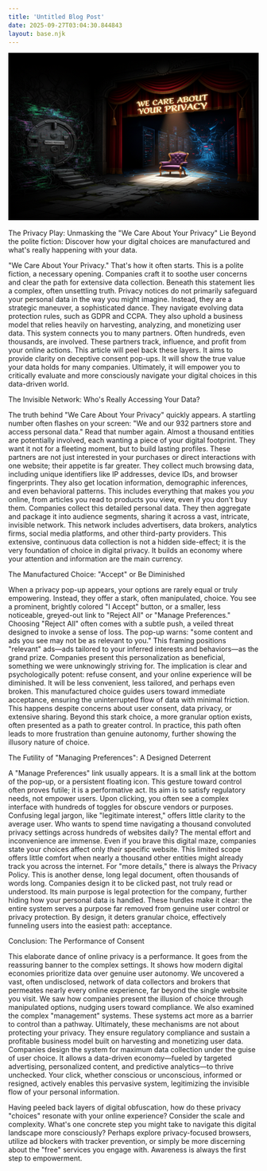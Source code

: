 ```yaml
---
title: 'Untitled Blog Post'
date: 2025-09-27T03:04:30.844843
layout: base.njk
---
```


![](/images/untitled-blog-post_img.png)

The Privacy Play: Unmasking the "We Care About Your Privacy" Lie
Beyond the polite fiction: Discover how your digital choices are manufactured and what's really happening with your data.

"We Care About Your Privacy." That's how it often starts. This is a polite fiction, a necessary opening. Companies craft it to soothe user concerns and clear the path for extensive data collection. Beneath this statement lies a complex, often unsettling truth. Privacy notices do not primarily safeguard your personal data in the way you might imagine. Instead, they are a strategic maneuver, a sophisticated dance. They navigate evolving data protection rules, such as GDPR and CCPA. They also uphold a business model that relies heavily on harvesting, analyzing, and monetizing user data. This system connects you to many partners. Often hundreds, even thousands, are involved. These partners track, influence, and profit from your online actions. This article will peel back these layers. It aims to provide clarity on deceptive consent pop-ups. It will show the true value your data holds for many companies. Ultimately, it will empower you to critically evaluate and more consciously navigate your digital choices in this data-driven world.

The Invisible Network: Who's Really Accessing Your Data?

The truth behind "We Care About Your Privacy" quickly appears. A startling number often flashes on your screen: "We and our 932 partners store and access personal data." Read that number again. Almost a thousand entities are potentially involved, each wanting a piece of your digital footprint. They want it not for a fleeting moment, but to build lasting profiles. These partners are not just interested in your purchases or direct interactions with one website; their appetite is far greater. They collect much browsing data, including unique identifiers like IP addresses, device IDs, and browser fingerprints. They also get location information, demographic inferences, and even behavioral patterns. This includes everything that makes you *you* online, from articles you read to products you view, even if you don't buy them. Companies collect this detailed personal data. They then aggregate and package it into audience segments, sharing it across a vast, intricate, invisible network. This network includes advertisers, data brokers, analytics firms, social media platforms, and other third-party providers. This extensive, continuous data collection is not a hidden side-effect; it is the very foundation of choice in digital privacy. It builds an economy where your attention and information are the main currency.

The Manufactured Choice: "Accept" or Be Diminished

When a privacy pop-up appears, your options are rarely equal or truly empowering. Instead, they offer a stark, often manipulated, choice. You see a prominent, brightly colored "I Accept" button, or a smaller, less noticeable, greyed-out link to "Reject All" or "Manage Preferences." Choosing "Reject All" often comes with a subtle push, a veiled threat designed to invoke a sense of loss. The pop-up warns: "some content and ads you see may not be as relevant to you." This framing positions "relevant" ads—ads tailored to your inferred interests and behaviors—as the grand prize. Companies present this personalization as beneficial, something we were unknowingly striving for. The implication is clear and psychologically potent: refuse consent, and your online experience will be diminished. It will be less convenient, less tailored, and perhaps even broken. This manufactured choice guides users toward immediate acceptance, ensuring the uninterrupted flow of data with minimal friction. This happens despite concerns about user consent, data privacy, or extensive sharing. Beyond this stark choice, a more granular option exists, often presented as a path to greater control. In practice, this path often leads to more frustration than genuine autonomy, further showing the illusory nature of choice.

The Futility of "Managing Preferences": A Designed Deterrent

A "Manage Preferences" link usually appears. It is a small link at the bottom of the pop-up, or a persistent floating icon. This gesture toward control often proves futile; it is a performative act. Its aim is to satisfy regulatory needs, not empower users. Upon clicking, you often see a complex interface with hundreds of toggles for obscure vendors or purposes. Confusing legal jargon, like "legitimate interest," offers little clarity to the average user. Who wants to spend time navigating a thousand convoluted privacy settings across hundreds of websites daily? The mental effort and inconvenience are immense. Even if you brave this digital maze, companies state your choices affect only *their* specific website. This limited scope offers little comfort when nearly a thousand other entities might already track you across the internet. For "more details," there is always the Privacy Policy. This is another dense, long legal document, often thousands of words long. Companies design it to be clicked past, not truly read or understood. Its main purpose is legal protection for the company, further hiding how your personal data is handled. These hurdles make it clear: the entire system serves a purpose far removed from genuine user control or privacy protection. By design, it deters granular choice, effectively funneling users into the easiest path: acceptance.

Conclusion: The Performance of Consent

This elaborate dance of online privacy is a performance. It goes from the reassuring banner to the complex settings. It shows how modern digital economies prioritize data over genuine user autonomy. We uncovered a vast, often undisclosed, network of data collectors and brokers that permeates nearly every online experience, far beyond the single website you visit. We saw how companies present the illusion of choice through manipulated options, nudging users toward compliance. We also examined the complex "management" systems. These systems act more as a barrier to control than a pathway. Ultimately, these mechanisms are not about protecting your privacy. They ensure regulatory compliance and sustain a profitable business model built on harvesting and monetizing user data. Companies design the system for maximum data collection under the guise of user choice. It allows a data-driven economy—fueled by targeted advertising, personalized content, and predictive analytics—to thrive unchecked. Your click, whether conscious or unconscious, informed or resigned, actively enables this pervasive system, legitimizing the invisible flow of your personal information.

Having peeled back layers of digital obfuscation, how do these privacy "choices" resonate with your online experience? Consider the scale and complexity. What's one concrete step you might take to navigate this digital landscape more consciously? Perhaps explore privacy-focused browsers, utilize ad blockers with tracker prevention, or simply be more discerning about the "free" services you engage with. Awareness is always the first step to empowerment.